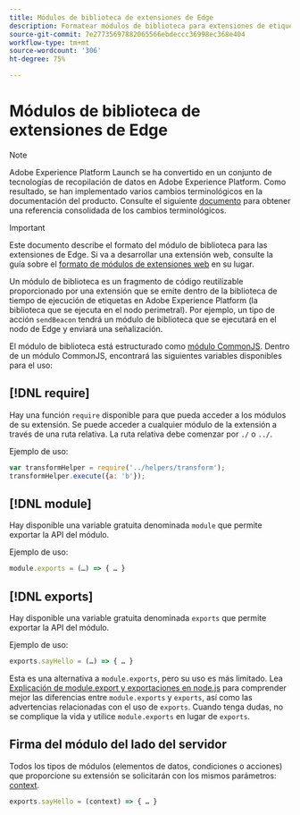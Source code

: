 ```yaml
---
title: Módulos de biblioteca de extensiones de Edge
description: Formatear módulos de biblioteca para extensiones de etiqueta en una propiedad edge.
source-git-commit: 7e27735697882065566ebdeccc36998ec368e404
workflow-type: tm+mt
source-wordcount: '306'
ht-degree: 75%

---
```


# Módulos de biblioteca de extensiones de Edge

>[!NOTE]
>
>Adobe Experience Platform Launch se ha convertido en un conjunto de tecnologías de recopilación de datos en Adobe Experience Platform. Como resultado, se han implementado varios cambios terminológicos en la documentación del producto. Consulte el siguiente [documento](../../term-updates.md) para obtener una referencia consolidada de los cambios terminológicos.

>[!IMPORTANT]
>
>Este documento describe el formato del módulo de biblioteca para las extensiones de Edge. Si va a desarrollar una extensión web, consulte la guía sobre el [formato de módulos de extensiones web](../web/format.md) en su lugar.

Un módulo de biblioteca es un fragmento de código reutilizable proporcionado por una extensión que se emite dentro de la biblioteca de tiempo de ejecución de etiquetas en Adobe Experience Platform (la biblioteca que se ejecuta en el nodo perimetral). Por ejemplo, un tipo de acción `sendBeacon` tendrá un módulo de biblioteca que se ejecutará en el nodo de Edge y enviará una señalización.

El módulo de biblioteca está estructurado como [módulo CommonJS](http://wiki.commonjs.org/wiki/Modules/1.1.1). Dentro de un módulo CommonJS, encontrará las siguientes variables disponibles para el uso:

## [!DNL require]

Hay una función `require` disponible para que pueda acceder a los módulos de su extensión. Se puede acceder a cualquier módulo de la extensión a través de una ruta relativa. La ruta relativa debe comenzar por `./` o `../`.

Ejemplo de uso:

```js
var transformHelper = require('../helpers/transform');
transformHelper.execute({a: 'b'});
```

## [!DNL module]

Hay disponible una variable gratuita denominada `module` que permite exportar la API del módulo.

Ejemplo de uso:

```js
module.exports = (…) => { … }
```

## [!DNL exports]

Hay disponible una variable gratuita denominada `exports` que permite exportar la API del módulo.

Ejemplo de uso:

```js
exports.sayHello = (…) => { … }
```

Esta es una alternativa a `module.exports`, pero su uso es más limitado. Lea [Explicación de module.export y exportaciones en node.js](https://www.sitepoint.com/understanding-module-exports-exports-node-js/) para comprender mejor las diferencias entre `module.exports` y `exports`, así como las advertencias relacionadas con el uso de `exports`. Cuando tenga dudas, no se complique la vida y utilice `module.exports` en lugar de `exports`.

## Firma del módulo del lado del servidor

Todos los tipos de módulos (elementos de datos, condiciones o acciones) que proporcione su extensión se solicitarán con los mismos parámetros: [context](./context.md).

```js
exports.sayHello = (context) => { … }
```
